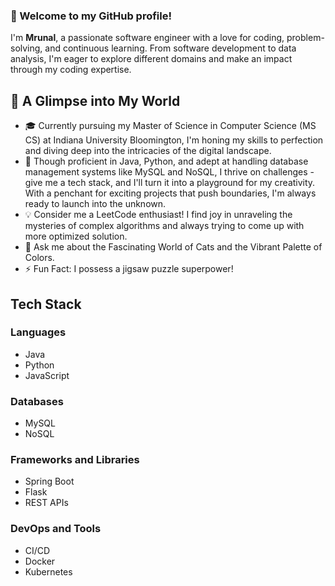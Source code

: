 ### 👋 Welcome to my GitHub profile!

I'm **Mrunal**, a passionate software engineer with a love for coding, problem-solving, and continuous learning.
From software development to data analysis, I'm eager to explore different domains and make an impact through my coding expertise.

## 🌟 A Glimpse into My World

- 🎓 Currently pursuing my Master of Science in Computer Science (MS CS) at Indiana University Bloomington, I'm honing my skills to perfection and diving deep into the intricacies of the digital landscape.
- 🚀 Though proficient in Java, Python, and adept at handling database management systems like MySQL and NoSQL, I thrive on challenges - give me a tech stack, and I'll turn it into a playground for my creativity. With a penchant for exciting projects that push boundaries, I'm always ready to launch into the unknown.
- 💡 Consider me a LeetCode enthusiast! I find joy in unraveling the mysteries of complex algorithms and always trying to come up with more optimized solution.
- 💬 Ask me about the Fascinating World of Cats and the Vibrant Palette of Colors.
- ⚡ Fun Fact: I possess a jigsaw puzzle superpower!
## Tech Stack

### Languages
- Java
- Python
- JavaScript

### Databases
- MySQL
- NoSQL

### Frameworks and Libraries
- Spring Boot
- Flask
- REST APIs

### DevOps and Tools
- CI/CD
- Docker
- Kubernetes

